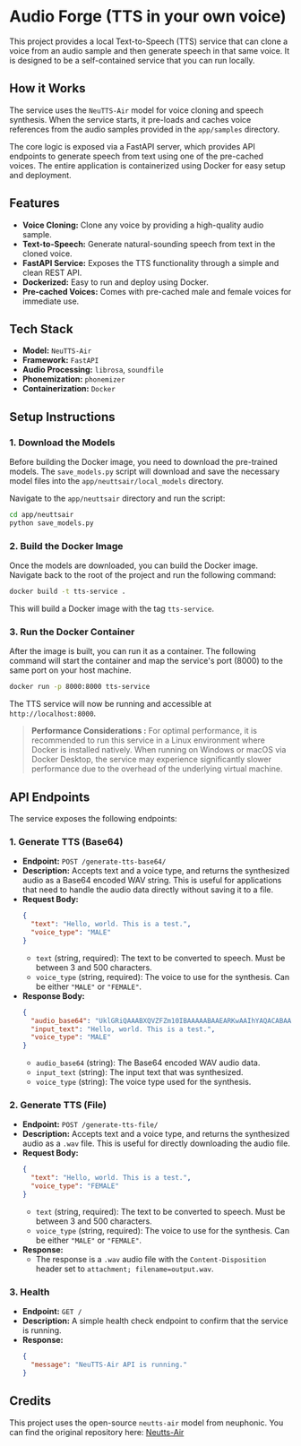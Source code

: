 # Audio Forge (TTS in your own voice)

This project provides a local Text-to-Speech (TTS) service that can clone a voice from an audio sample and then generate speech in that same voice. It is designed to be a self-contained service that you can run locally.

## How it Works

The service uses the `NeuTTS-Air` model for voice cloning and speech synthesis. When the service starts, it pre-loads and caches voice references from the audio samples provided in the `app/samples` directory.

The core logic is exposed via a FastAPI server, which provides API endpoints to generate speech from text using one of the pre-cached voices. The entire application is containerized using Docker for easy setup and deployment.

## Features

*   **Voice Cloning:** Clone any voice by providing a high-quality audio sample.
*   **Text-to-Speech:** Generate natural-sounding speech from text in the cloned voice.
*   **FastAPI Service:** Exposes the TTS functionality through a simple and clean REST API.
*   **Dockerized:** Easy to run and deploy using Docker.
*   **Pre-cached Voices:** Comes with pre-cached male and female voices for immediate use.

## Tech Stack

*   **Model:** `NeuTTS-Air`
*   **Framework:** `FastAPI`
*   **Audio Processing:** `librosa`, `soundfile`
*   **Phonemization:** `phonemizer`
*   **Containerization:** `Docker`

## Setup Instructions


### 1. Download the Models

Before building the Docker image, you need to download the pre-trained models. The `save_models.py` script will download and save the necessary model files into the `app/neuttsair/local_models` directory.

Navigate to the `app/neuttsair` directory and run the script:

```bash
cd app/neuttsair
python save_models.py
```

### 2. Build the Docker Image

Once the models are downloaded, you can build the Docker image. Navigate back to the root of the project and run the following command:

```bash
docker build -t tts-service .
```

This will build a Docker image with the tag `tts-service`.

### 3. Run the Docker Container

After the image is built, you can run it as a container. The following command will start the container and map the service's port (8000) to the same port on your host machine.

```bash
docker run -p 8000:8000 tts-service
```

The TTS service will now be running and accessible at `http://localhost:8000`.

> **Performance Considerations :** For optimal performance, it is recommended to run this service in a Linux environment where Docker is installed natively. When running on Windows or macOS via Docker Desktop, the service may experience significantly slower performance due to the overhead of the underlying virtual machine.


## API Endpoints

The service exposes the following endpoints:

### 1. Generate TTS (Base64)

*   **Endpoint:** `POST /generate-tts-base64/`
*   **Description:** Accepts text and a voice type, and returns the synthesized audio as a Base64 encoded WAV string. This is useful for applications that need to handle the audio data directly without saving it to a file.
*   **Request Body:**
    ```json
    {
      "text": "Hello, world. This is a test.",
      "voice_type": "MALE"
    }
    ```
    *   `text` (string, required): The text to be converted to speech. Must be between 3 and 500 characters.
    *   `voice_type` (string, required): The voice to use for the synthesis. Can be either `"MALE"` or `"FEMALE"`.
*   **Response Body:**
    ```json
    {
      "audio_base64": "UklGRiQAAABXQVZFZm10IBAAAAABAAEARKwAAIhYAQACABAAAABkYXRhIAAAAA...",
      "input_text": "Hello, world. This is a test.",
      "voice_type": "MALE"
    }
    ```
    *   `audio_base64` (string): The Base64 encoded WAV audio data.
    *   `input_text` (string): The input text that was synthesized.
    *   `voice_type` (string): The voice type used for the synthesis.

### 2. Generate TTS (File)

*   **Endpoint:** `POST /generate-tts-file/`
*   **Description:** Accepts text and a voice type, and returns the synthesized audio as a `.wav` file. This is useful for directly downloading the audio file.
*   **Request Body:**
    ```json
    {
      "text": "Hello, world. This is a test.",
      "voice_type": "FEMALE"
    }
    ```
    *   `text` (string, required): The text to be converted to speech. Must be between 3 and 500 characters.
    *   `voice_type` (string, required): The voice to use for the synthesis. Can be either `"MALE"` or `"FEMALE"`.
*   **Response:**
    *   The response is a `.wav` audio file with the `Content-Disposition` header set to `attachment; filename=output.wav`.

### 3. Health

*   **Endpoint:** `GET /`
*   **Description:** A simple health check endpoint to confirm that the service is running.
*   **Response:**
    ```json
    {
      "message": "NeuTTS-Air API is running."
    }
    ```

## Credits

This project uses the open-source `neutts-air` model from neuphonic. You can find the original repository here: [Neutts-Air](https://github.com/neuphonic/neutts-air/tree/main)
